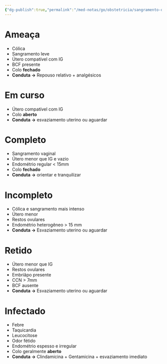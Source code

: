 ```yaml
---
{"dg-publish":true,"permalink":"/med-notas/go/obstetricia/sangramento-de-primeira-metade/abortamento/"}
---
```


# Ameaça
- Cólica
- Sangramento leve
- Útero compatível com IG
- BCF presente
- Colo **fechado**
- **Conduta ->** Repouso relativo + analgésicos

# Em curso
- Útero compatível com IG
- Colo **aberto**
- **Conduta ->** esvaziamento uterino ou aguardar

# Completo
- Sangramento vaginal
- Útero menor que IG e vazio
- Endométrio regular < 15mm
- Colo **fechado**
- **Conduta ->** orientar e tranquilizar

# Incompleto
- Cólica e sangramento mais intenso
- Útero menor
- Restos ovulares
- Endométrio heterogêneo > 15 mm
- **Conduta ->** Esvaziamento uterino ou aguardar
# Retido
- Útero menor que IG
- Restos ovulares
- Embriãpo presente 
- CCN > 7mm
- BCF ausente
- **Conduta ->** Esvaziamento uterino ou aguardar

# Infectado 
- Febre
- Taquicardia
- Leucocitose
- Odor fétido
- Endométrio espesso e irregular
- Colo geralmente **aberto**
- **Conduta ->** Clindamicina + Gentamicina + esvaziamento imediato

